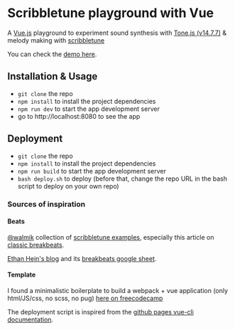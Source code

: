# Scribbletune playground with Vue

A [Vue.js](https://vuejs.org/) playground to experiment sound synthesis with [Tone.js (v14.7.7)](https://tonejs.github.io/docs/14.7.7/) & melody making with [scribbletune](https://scribbletune.com/)

You can check the [demo here](https://qchenevier.github.io/scribbletune-playground-vue/).

## Installation & Usage

- `git clone` the repo
- `npm install` to install the project dependencies
- `npm run dev` to start the app development server
- go to http://localhost:8080 to see the app

## Deployment

- `git clone` the repo
- `npm install` to install the project dependencies
- `npm run build` to start the app development server
- `bash deploy.sh` to deploy (before that, change the repo URL in the bash script to deploy on your own repo)

### Sources of inspiration

#### Beats

[@walmik](https://github.com/walmik) collection of [scribbletune examples](https://scribbletune.com/examples/), especially this article on [classic breakbeats](https://scribbletune.com/examples/breakbeats).

[Ethan Hein's blog](http://www.ethanhein.com/wp/) and its [breakbeats google sheet](https://docs.google.com/spreadsheets/d/19_3BxUMy3uy1Gb0V8Wc-TcG7q16Amfn6e8QVw4-HuD0/edit#gid=0).

#### Template

I found a minimalistic boilerplate to build a webpack + vue application (only html/JS/css, no scss, no pug) [here on freecodecamp](https://www.freecodecamp.org/news/how-to-create-a-vue-js-app-using-single-file-components-without-the-cli-7e73e5b8244f/)

The deployment script is inspired from the [github pages vue-cli documentation](https://cli.vuejs.org/guide/deployment.html#github-pages).
